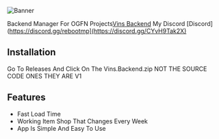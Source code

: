 ![Banner](https://i.imgur.com/1GSS31B_d.webp?maxwidth=760&fidelity=grand)

Backend Manager For OGFN Projects[Vins Backend](https://github.com/vin-2-real/Vins-Backend/releases/tag/1.4.0)
My Discord [Discord](https://discord.gg/rebootmp](https://discord.gg/CYvH9Tak2X)

## Installation

Go To Releases And Click On The Vins.Backend.zip
NOT THE SOURCE CODE ONES THEY ARE V1

## Features

- Fast Load Time
- Working Item Shop That Changes Every Week 
- App Is Simple And Easy To Use

